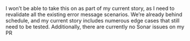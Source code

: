 I won’t be able to take this on as part of my current story, as I need to revalidate all the existing error message scenarios. We’re already behind schedule, and my current story includes numerous edge cases that still need to be tested. Additionally, there are currently no Sonar issues on my PR